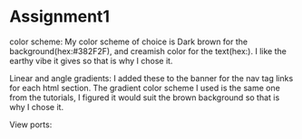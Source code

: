 # Assignment1
color scheme: My color scheme of choice is Dark brown for the background(hex:#382F2F), and creamish color for the text(hex:). I like the earthy vibe it gives so that is why I chose it.

Linear and angle gradients: I added these to the banner for the nav tag links for each html section. The gradient color scheme I used is the same one from the tutorials, I figured it would suit the brown background so that is why I chose it.

View ports: 